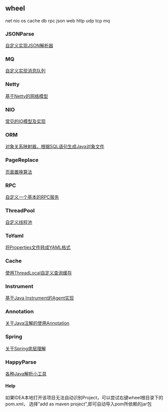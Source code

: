 ## wheel
net nio os cache db rpc json web http udp tcp mq 

### JSONParse

[自定义实现JSON解析器](./JSONParse/)

### MQ

[自定义实现消息队列](./MQ/)

### Netty

[基于Netty的网络模型](./Netty/)


### NIO

[常见的IO模型及实现](./NIO/)

### ORM

[对象关系映射器，根据SQL语句生成Java对象文件](./ORM/)


### PageReplace

[页面置换算法](./PageReplace/)


### RPC

[自定义一个基本的RPC服务](./RPC/)


### ThreadPool

[自定义线程池](./ThreadPool/)

### ToYaml

[将Properties文件转成YAML格式](./ToYaml)

### Cache

[使用ThreadLocal自定义查询缓存](./Cache)

### Instrument

[基于Java Instrument的Agent实现](./Instrument)

### Annotation

[关于Java注解的使用Annotation](./Annotation)


### Spring

[关于Spring底层理解](./SpringCore)

### HappyParse
[各种Java解析小工具](./HappyParse)

#### Help

如果IDEA本地打开该项目无法自动识别Project，可以尝试右键wheel根目录下的pom.xml，
选择”add as maven project”,即可自动导入pom所依赖的jar包